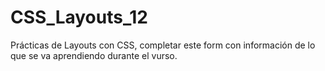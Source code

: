 # CSS_Layouts_12

Prácticas de Layouts con CSS, completar este form con información de lo que se va aprendiendo durante el vurso.
